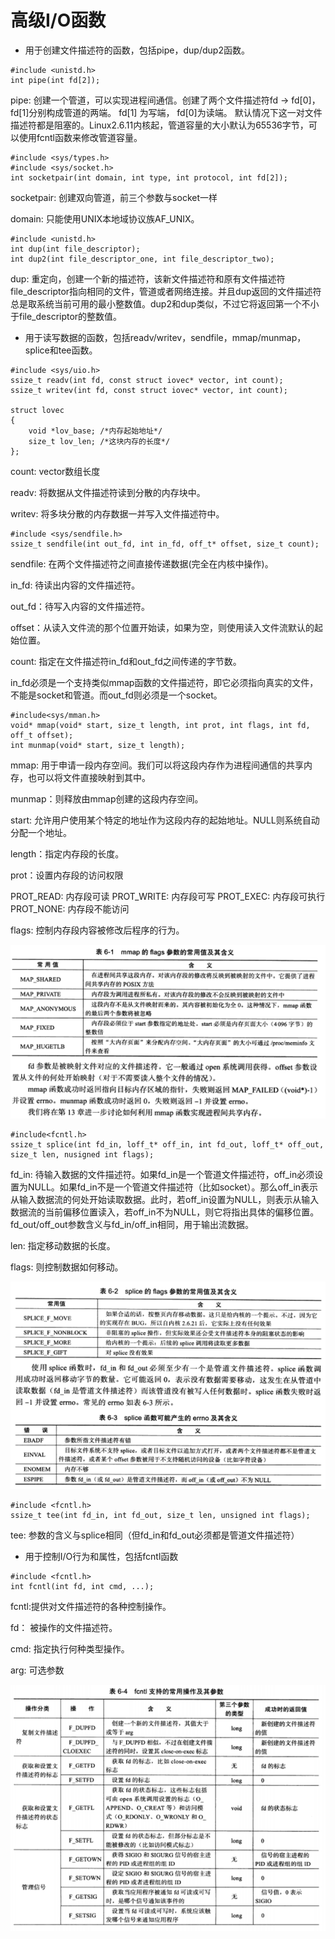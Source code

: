 # 高级I/O函数

* 用于创建文件描述符的函数，包括pipe，dup/dup2函数。

```
#include <unistd.h>
int pipe(int fd[2]);
```

pipe: 创建一个管道，可以实现进程间通信。创建了两个文件描述符fd -> fd[0]，fd[1]分别构成管道的两端。 fd[1] 为写端， fd[0]为读端。 默认情况下这一对文件描述符都是阻塞的。Linux2.6.11内核起，管道容量的大小默认为65536字节，可以使用fcntl函数来修改管道容量。 

```
#include <sys/types.h>
#include <sys/socket.h>
int socketpair(int domain, int type, int protocol, int fd[2]);
```

socketpair: 创建双向管道，前三个参数与socket一样

domain: 只能使用UNIX本地域协议族AF_UNIX。

```
#include <unistd.h>
int dup(int file_descriptor);
int dup2(int file_descriptor_one, int file_descriptor_two);
```

dup: 重定向，创建一个新的描述符，该新文件描述符和原有文件描述符file_descriptor指向相同的文件，管道或者网络连接。并且dup返回的文件描述符总是取系统当前可用的最小整数值。dup2和dup类似，不过它将返回第一个不小于file_descriptor的整数值。

* 用于读写数据的函数，包括readv/writev，sendfile，mmap/munmap，splice和tee函数。

```
#include <sys/uio.h>
ssize_t readv(int fd, const struct iovec* vector, int count);
ssize_t writev(int fd, const struct iovec* vector, int count);

struct lovec
{
    void *lov_base; /*内存起始地址*/
    size_t lov_len; /*这块内存的长度*/
};
```

count: vector数组长度

readv: 将数据从文件描述符读到分散的内存块中。

writev: 将多块分散的内存数据一并写入文件描述符中。

```
#include <sys/sendfile.h>
ssize_t sendfile(int out_fd, int in_fd, off_t* offset, size_t count);

```

sendfile: 在两个文件描述符之间直接传递数据(完全在内核中操作)。

in_fd: 待读出内容的文件描述符。

out_fd：待写入内容的文件描述符。

offset：从读入文件流的那个位置开始读，如果为空，则使用读入文件流默认的起始位置。

count: 指定在文件描述符in_fd和out_fd之间传递的字节数。

in_fd必须是一个支持类似mmap函数的文件描述符，即它必须指向真实的文件，不能是socket和管道。而out_fd则必须是一个socket。

```
#include<sys/mman.h>
void* mmap(void* start, size_t length, int prot, int flags, int fd, off_t offset);
int munmap(void* start, size_t length);
```

mmap: 用于申请一段内存空间。我们可以将这段内存作为进程间通信的共享内存，也可以将文件直接映射到其中。

munmap：则释放由mmap创建的这段内存空间。

start: 允许用户使用某个特定的地址作为这段内存的起始地址。NULL则系统自动分配一个地址。

length：指定内存段的长度。

prot：设置内存段的访问权限

PROT_READ:  内存段可读 
PROT_WRITE: 内存段可写
PROT_EXEC:  内存段可执行
PROT_NONE:  内存段不能访问

flags: 控制内存段内容被修改后程序的行为。

![flags参数](./img/mapflags.png)

```
#include<fcntl.h>
ssize_t splice(int fd_in, loff_t* off_in, int fd_out, loff_t* off_out, size_t len, nusigned int flags);
```

fd_in: 待输入数据的文件描述符。如果fd_in是一个管道文件描述符，off_in必须设置为NULL。如果fd_in不是一个管道文件描述符（比如socket）。那么off_in表示从输入数据流的何处开始读取数据。此时，若off_in设置为NULL，则表示从输入数据流的当前偏移位置读入，若off_in不为NULL，则它将指出具体的偏移位置。fd_out/off_out参数含义与fd_in/off_in相同，用于输出流数据。

len: 指定移动数据的长度。

flags: 则控制数据如何移动。

![flags参数](./img/splice.png)

```
#include <fcntl.h>
ssize_t tee(int fd_in, int fd_out, size_t len, unsigned int flags);
```

tee: 参数的含义与splice相同（但fd_in和fd_out必须都是管道文件描述符）


* 用于控制I/O行为和属性，包括fcntl函数

```
#include <fcntl.h>
int fcntl(int fd, int cmd, ...);
```

fcntl:提供对文件描述符的各种控制操作。

fd： 被操作的文件描述符。

cmd: 指定执行何种类型操作。

arg: 可选参数

![fcntl操作参数](./img/fcntl.png)